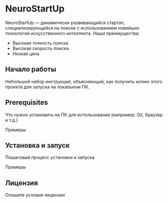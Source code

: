# NeuroStartUp
NeuroStartUp — динамически развивающийся стартап, специализирующийся на поиске с использованием новейших технологий искусственного интеллекта. Наши преимущества:
* Высокая точность поиска
* Высокая скорость поиска
* Низкая цена
## Начало работы
Небольшой набор инструкций, объясняющий, как получить копию этого проекта для запуска на локальном ПК.
## Prerequisites
Что нужно установить на ПК для использования (например: Git, браузер и т.д.)

Примеры
## Установка и запуск
Пошаговый процесс установки и запуска

Примеры
## Лицензия
Опишите условия лицензии